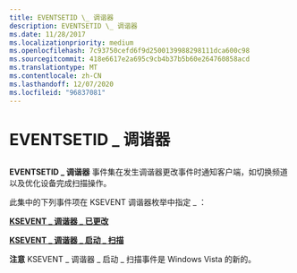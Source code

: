 ```yaml
---
title: EVENTSETID \_ 调谐器
description: EVENTSETID \_ 调谐器
ms.date: 11/28/2017
ms.localizationpriority: medium
ms.openlocfilehash: 7c93750cefd6f9d2500139988298111dca600c98
ms.sourcegitcommit: 418e6617e2a695c9cb4b37b5b60e264760858acd
ms.translationtype: MT
ms.contentlocale: zh-CN
ms.lasthandoff: 12/07/2020
ms.locfileid: "96837081"
---
```

# <a name="eventsetid_tuner"></a>EVENTSETID \_ 调谐器


## <span id="ddk_eventsetid_tuner_ks"></span><span id="DDK_EVENTSETID_TUNER_KS"></span>


**EVENTSETID \_ 调谐器** 事件集在发生调谐器更改事件时通知客户端，如切换频道以及优化设备完成扫描操作。

此集中的下列事件项在 KSEVENT 调谐器枚举中指定 \_ ：

[**KSEVENT \_ 调谐器 \_ 已更改**](ksevent-tuner-changed.md)

[**KSEVENT \_ 调谐器 \_ 启动 \_ 扫描**](ksevent-tuner-initiate-scan.md)

**注意**   KSEVENT \_ 调谐器 \_ 启动 \_ 扫描事件是 Windows Vista 的新的。

 

 

 





